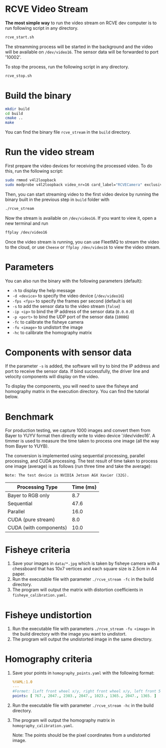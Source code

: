 # RCVE Video Stream

**The most simple way** to run the video stream on RCVE dev computer is to run following script in any directory. 

```bash
rcve_start.sh
```

The streamming process will be started in the background and the video will be available on `/dev/video16`. The sensor data will be forwarded to port '10002'. 

To stop the process, run the following script in any directory.

```bash
rcve_stop.sh
```

# Build the binary
```bash
mkdir build
cd build
cmake ..
make
```

You can find the binary file `rcve_stream` in the `build` directory.

# Run the video stream

First prepare the video devices for receiving the processed video. To do this, run the following script:
```bash
sudo rmmod v4l2loopback
sudo modprobe v4l2loopback video_nr=16 card_label="RCVECamera" exclusive_caps=1

```

Then, you can start streaming video to the first video device by running the binary built in the previous step in `build` folder with
```bash
./rcve_stream
```

Now the stream is available on `/dev/video16`. If you want to view it, open a new terminal and run
```bash
ffplay /dev/video16
```

Once the video stream is running, you can use FleetMQ to stream the video to the cloud, or use `Cheese` or `ffplay /dev/video16` to view the video stream.

# Parameters

You can also run the binary with the following parameters (default):
- `-h` to display the help message
- `-d <device>` to specify the video device (`/dev/video16`)
- `-fps <fps>` to specify the frames per second (default is `60`)
- `-s` to add the sensor data to the video stream (`false`)
- `-ip <ip>` to bind the IP address of the sensor data (`0.0.0.0`)
- `-p <port>` to bind the UDP port of the sensor data (`10086`)
- `-fc` to calibrate the fisheye camera
- `-fu <image>` to undistort the image
- `-hc` to calibrate the homography matrix

# Components with sensor data

If the parameter `-s` is added, the software will try to bind the IP address and port to receive the sensor data. If bind successfully, the driver line and velocity components will display on the video.

To display the components, you will need to save the fisheye and homography matrix in the execution directory. You can find the tutorial below.

# Benchmark

For production testing, we capture 1000 images and convert them from Bayer to YUYV format then directly write to video device '/dev/video16'. A timmer is used to measure the time taken to process one image (all the way from Bayer to YUYB).

The conversion is implemented using sequential processing, parallel processing, and CUDA processing. The test result of time taken to process one image (average) is as follows (run three time and take the average):

    Note: The test device is NVIDIA Jetson AGX Xavier (32G).

|  Processing Type       | Time (ms) |
|------------------------|-----------|
| Bayer to RGB only      | 8.7       |
| Sequential             | 47.6      |
| Parallel               | 16.0      |
| CUDA (pure stream)     | 8.0       |
| CUDA (with components) | 10.0      |

# Fisheye criteria

1. Save your images in `data/*.jpg` which is taken by fisheye camera with a chessboard that has 10x7 vertices and each square size is 2.5cm in A4 paper.
2. Run the executable file with parameter `./rcve_stream -fc` in the build directory.
3. The program will output the matrix with distortion coefficients in `fisheye_calibration.yaml`.

# Fisheye undistortion

1. Run the executable file with parameters `./rcve_stream -fu <image>` in the build directory with the image you want to undistort.
2. The program will output the undistorted image in the same directory.

# Homography criteria

1. Save your points in `homography_points.yaml` with the following format:
    ```yaml
    %YAML:1.0
    ---
    #Formet: [Left front wheel x/y, right front wheel x/y, left front 50m x/y, right front 50m x/y]
    points: [ 767., 2047., 2303., 2047., 1023., 1365., 2047., 1365. ]
    ```
2. Run the executable file with parameter `./rcve_stream -hc` in the build directory.
3. The program will output the homography matrix in `homography_calibration.yaml`.


    Note: The points should be the pixel coordinates from a undistorted image.
